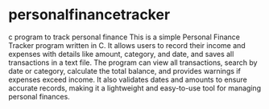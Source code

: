 # personalfinancetracker
c program to track personal finance
This is a simple Personal Finance Tracker program written in C. It allows users to record their income and expenses with details like amount, category, and date, and saves all transactions in a text file. The program can view all transactions, search by date or category, calculate the total balance, and provides warnings if expenses exceed income. It also validates dates and amounts to ensure accurate records, making it a lightweight and easy-to-use tool for managing personal finances.
